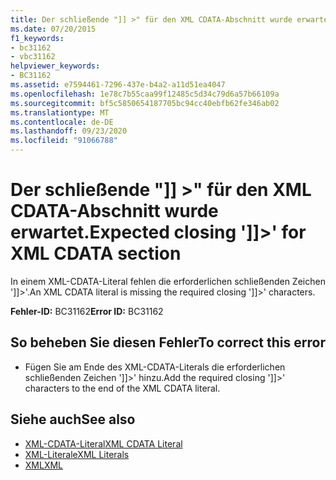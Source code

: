 ```yaml
---
title: Der schließende "]] >" für den XML CDATA-Abschnitt wurde erwartet.
ms.date: 07/20/2015
f1_keywords:
- bc31162
- vbc31162
helpviewer_keywords:
- BC31162
ms.assetid: e7594461-7296-437e-b4a2-a11d51ea4047
ms.openlocfilehash: 1e78c7b55caa99f12485c5d34c79d6a57b66109a
ms.sourcegitcommit: bf5c5850654187705bc94cc40ebfb62fe346ab02
ms.translationtype: MT
ms.contentlocale: de-DE
ms.lasthandoff: 09/23/2020
ms.locfileid: "91066788"
---
```

# <a name="expected-closing--for-xml-cdata-section"></a><span data-ttu-id="353be-102">Der schließende "]] >" für den XML CDATA-Abschnitt wurde erwartet.</span><span class="sxs-lookup"><span data-stu-id="353be-102">Expected closing ']]>' for XML CDATA section</span></span>

<span data-ttu-id="353be-103">In einem XML-CDATA-Literal fehlen die erforderlichen schließenden Zeichen ']]>'.</span><span class="sxs-lookup"><span data-stu-id="353be-103">An XML CDATA literal is missing the required closing ']]>' characters.</span></span>  
  
 <span data-ttu-id="353be-104">**Fehler-ID:** BC31162</span><span class="sxs-lookup"><span data-stu-id="353be-104">**Error ID:** BC31162</span></span>  
  
## <a name="to-correct-this-error"></a><span data-ttu-id="353be-105">So beheben Sie diesen Fehler</span><span class="sxs-lookup"><span data-stu-id="353be-105">To correct this error</span></span>  
  
- <span data-ttu-id="353be-106">Fügen Sie am Ende des XML-CDATA-Literals die erforderlichen schließenden Zeichen ']]>' hinzu.</span><span class="sxs-lookup"><span data-stu-id="353be-106">Add the required closing ']]>' characters to the end of the XML CDATA literal.</span></span>  
  
## <a name="see-also"></a><span data-ttu-id="353be-107">Siehe auch</span><span class="sxs-lookup"><span data-stu-id="353be-107">See also</span></span>

- [<span data-ttu-id="353be-108">XML-CDATA-Literal</span><span class="sxs-lookup"><span data-stu-id="353be-108">XML CDATA Literal</span></span>](../language-reference/xml-literals/xml-cdata-literal.md)
- [<span data-ttu-id="353be-109">XML-Literale</span><span class="sxs-lookup"><span data-stu-id="353be-109">XML Literals</span></span>](../language-reference/xml-literals/index.md)
- [<span data-ttu-id="353be-110">XML</span><span class="sxs-lookup"><span data-stu-id="353be-110">XML</span></span>](../programming-guide/language-features/xml/index.md)

